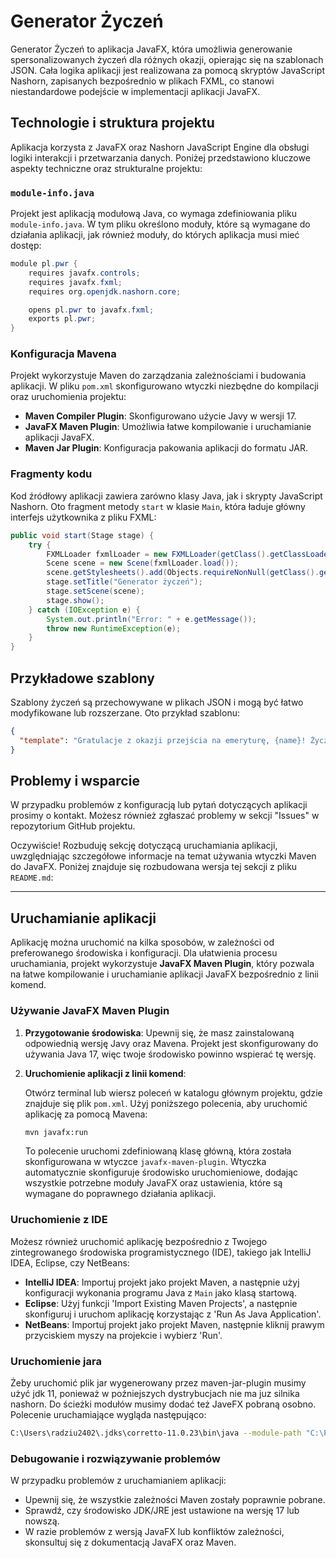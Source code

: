 
# Generator Życzeń

Generator Życzeń to aplikacja JavaFX, która umożliwia generowanie spersonalizowanych życzeń dla różnych okazji, opierając się na szablonach JSON. Cała logika aplikacji jest realizowana za pomocą skryptów JavaScript Nashorn, zapisanych bezpośrednio w plikach FXML, co stanowi niestandardowe podejście w implementacji aplikacji JavaFX.

## Technologie i struktura projektu

Aplikacja korzysta z JavaFX oraz Nashorn JavaScript Engine dla obsługi logiki interakcji i przetwarzania danych. Poniżej przedstawiono kluczowe aspekty techniczne oraz strukturalne projektu:

### `module-info.java`

Projekt jest aplikacją modułową Java, co wymaga zdefiniowania pliku `module-info.java`. W tym pliku określono moduły, które są wymagane do działania aplikacji, jak również moduły, do których aplikacja musi mieć dostęp:

```java
module pl.pwr {
    requires javafx.controls;
    requires javafx.fxml;
    requires org.openjdk.nashorn.core;

    opens pl.pwr to javafx.fxml;
    exports pl.pwr;
}
```

### Konfiguracja Mavena

Projekt wykorzystuje Maven do zarządzania zależnościami i budowania aplikacji. W pliku `pom.xml` skonfigurowano wtyczki niezbędne do kompilacji oraz uruchomienia projektu:

- **Maven Compiler Plugin**: Skonfigurowano użycie Javy w wersji 17.
- **JavaFX Maven Plugin**: Umożliwia łatwe kompilowanie i uruchamianie aplikacji JavaFX.
- **Maven Jar Plugin**: Konfiguracja pakowania aplikacji do formatu JAR.

### Fragmenty kodu

Kod źródłowy aplikacji zawiera zarówno klasy Java, jak i skrypty JavaScript Nashorn. Oto fragment metody `start` w klasie `Main`, która ładuje główny interfejs użytkownika z pliku FXML:

```java
public void start(Stage stage) {
    try {
        FXMLLoader fxmlLoader = new FXMLLoader(getClass().getClassLoader().getResource("hello-view.fxml"));
        Scene scene = new Scene(fxmlLoader.load());
        scene.getStylesheets().add(Objects.requireNonNull(getClass().getClassLoader().getResource("style.css")).toExternalForm());
        stage.setTitle("Generator życzeń");
        stage.setScene(scene);
        stage.show();
    } catch (IOException e) {
        System.out.println("Error: " + e.getMessage());
        throw new RuntimeException(e);
    }
}
```

## Przykładowe szablony

Szablony życzeń są przechowywane w plikach JSON i mogą być łatwo modyfikowane lub rozszerzane. Oto przykład szablonu:
```json
{
  "template": "Gratulacje z okazji przejścia na emeryturę, {name}! Życzymy Ci wspaniałych lat pełnych odpoczynku i radości. Data emerytury: {date}."
}
```

## Problemy i wsparcie

W przypadku problemów z konfiguracją lub pytań dotyczących aplikacji prosimy o kontakt. Możesz również zgłaszać problemy w sekcji "Issues" w repozytorium GitHub projektu.

Oczywiście! Rozbuduję sekcję dotyczącą uruchamiania aplikacji, uwzględniając szczegółowe informacje na temat używania wtyczki Maven do JavaFX. Poniżej znajduje się rozbudowana wersja tej sekcji z pliku `README.md`:

---

## Uruchamianie aplikacji

Aplikację można uruchomić na kilka sposobów, w zależności od preferowanego środowiska i konfiguracji. Dla ułatwienia procesu uruchamiania, projekt wykorzystuje **JavaFX Maven Plugin**, który pozwala na łatwe kompilowanie i uruchamianie aplikacji JavaFX bezpośrednio z linii komend.

### Używanie JavaFX Maven Plugin

1. **Przygotowanie środowiska**: Upewnij się, że masz zainstalowaną odpowiednią wersję Javy oraz Mavena. Projekt jest skonfigurowany do używania Java 17, więc twoje środowisko powinno wspierać tę wersję.

2. **Uruchomienie aplikacji z linii komend**:

   Otwórz terminal lub wiersz poleceń w katalogu głównym projektu, gdzie znajduje się plik `pom.xml`. Użyj poniższego polecenia, aby uruchomić aplikację za pomocą Mavena:

   ```bash
   mvn javafx:run
   ```

   To polecenie uruchomi zdefiniowaną klasę główną, która została skonfigurowana w wtyczce `javafx-maven-plugin`. Wtyczka automatycznie skonfiguruje środowisko uruchomieniowe, dodając wszystkie potrzebne moduły JavaFX oraz ustawienia, które są wymagane do poprawnego działania aplikacji.

### Uruchomienie z IDE

Możesz również uruchomić aplikację bezpośrednio z Twojego zintegrowanego środowiska programistycznego (IDE), takiego jak IntelliJ IDEA, Eclipse, czy NetBeans:

- **IntelliJ IDEA**: Importuj projekt jako projekt Maven, a następnie użyj konfiguracji wykonania programu Java z `Main` jako klasą startową.
- **Eclipse**: Użyj funkcji 'Import Existing Maven Projects', a następnie skonfiguruj i uruchom aplikację korzystając z 'Run As Java Application'.
- **NetBeans**: Importuj projekt jako projekt Maven, następnie kliknij prawym przyciskiem myszy na projekcie i wybierz 'Run'.

### Uruchomienie jara

   Żeby uruchomić plik jar wygenerowany przez maven-jar-plugin musimy użyć jdk 11, ponieważ w poźniejszych dystrybucjach nie ma juz silnika nashorn. Do ścieżki modułów musimy dodać też JaveFX pobraną osobno. Polecenie uruchamiające wygląda następująco:

   ```bash
   C:\Users\radziu2402\.jdks\corretto-11.0.23\bin\java --module-path "C:\Program Files\Java\javafx-sdk-11\lib" --add-modules javafx.controls,javafx.fxml -jar lab13-1.0-SNAPSHOT.jar
   ```

### Debugowanie i rozwiązywanie problemów

W przypadku problemów z uruchamianiem aplikacji:

- Upewnij się, że wszystkie zależności Maven zostały poprawnie pobrane.
- Sprawdź, czy środowisko JDK/JRE jest ustawione na wersję 17 lub nowszą.
- W razie problemów z wersją JavaFX lub konfliktów zależności, skonsultuj się z dokumentacją JavaFX oraz Maven.

